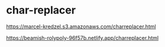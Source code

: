 # char-replacer

https://marcel-kredzel.s3.amazonaws.com/charreplacer.html

https://beamish-rolypoly-96f57b.netlify.app/charreplacer.html